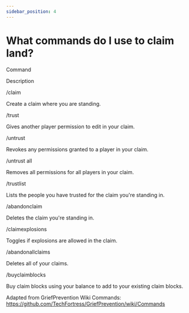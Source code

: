 ```yaml
---
sidebar_position: 4
---
```


# What commands do I use to claim land?
Command

Description

/claim

Create a claim where you are standing.

/trust

Gives another player permission to edit in your claim.

/untrust

Revokes any permissions granted to a player in your claim.

/untrust all

Removes all permissions for all players in your claim.

/trustlist

Lists the people you have trusted for the claim you're standing in.

/abandonclaim

Deletes the claim you're standing in.

/claimexplosions

Toggles if explosions are allowed in the claim.

/abandonallclaims

Deletes all of your claims.

/buyclaimblocks

Buy claim blocks using your balance to add to your existing claim blocks.

Adapted from GriefPrevention Wiki Commands: https://github.com/TechFortress/GriefPrevention/wiki/Commands